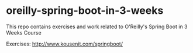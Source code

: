 # oreilly-spring-boot-in-3-weeks
This repo contains exercises and work related to O'Reilly's Spring Boot in 3 Weeks Course

Exercises: http://www.kousenit.com/springboot/